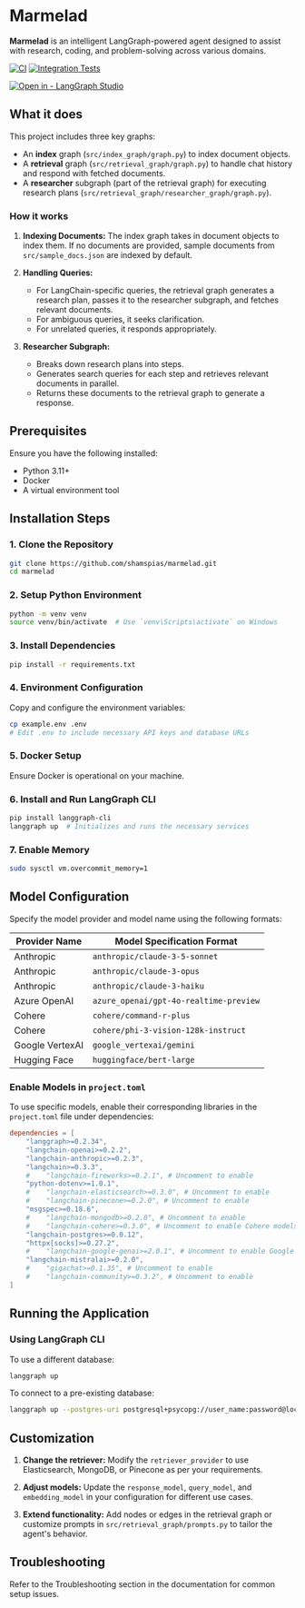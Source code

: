 # Marmelad

**Marmelad** is an intelligent LangGraph-powered agent designed to assist with research, coding, and problem-solving
across various domains.

[![CI](https://github.com/langchain-ai/rag-research-agent-template/actions/workflows/unit-tests.yml/badge.svg)](https://github.com/langchain-ai/rag-research-agent-template/actions/workflows/unit-tests.yml)
[![Integration Tests](https://github.com/langchain-ai/rag-research-agent-template/actions/workflows/integration-tests.yml/badge.svg)](https://github.com/langchain-ai/rag-research-agent-template/actions/workflows/integration-tests.yml)

[![Open in - LangGraph Studio](https://img.shields.io/badge/Open_in-LangGraph_Studio-00324d.svg)](https://langgraph-studio.vercel.app/templates/open?githubUrl=https://github.com/shamspias/marmelad)

## What it does

This project includes three key graphs:

- An **index** graph (`src/index_graph/graph.py`) to index document objects.
- A **retrieval** graph (`src/retrieval_graph/graph.py`) to handle chat history and respond with fetched documents.
- A **researcher** subgraph (part of the retrieval graph) for executing research
  plans (`src/retrieval_graph/researcher_graph/graph.py`).

### How it works

1. **Indexing Documents:**
   The index graph takes in document objects to index them. If no documents are provided, sample documents
   from `src/sample_docs.json` are indexed by default.

2. **Handling Queries:**
    - For LangChain-specific queries, the retrieval graph generates a research plan, passes it to the researcher
      subgraph, and fetches relevant documents.
    - For ambiguous queries, it seeks clarification.
    - For unrelated queries, it responds appropriately.

3. **Researcher Subgraph:**
    - Breaks down research plans into steps.
    - Generates search queries for each step and retrieves relevant documents in parallel.
    - Returns these documents to the retrieval graph to generate a response.

## Prerequisites

Ensure you have the following installed:

- Python 3.11+
- Docker
- A virtual environment tool

## Installation Steps

### 1. Clone the Repository

```bash
git clone https://github.com/shamspias/marmelad.git
cd marmelad
```

### 2. Setup Python Environment

```bash
python -m venv venv
source venv/bin/activate  # Use `venv\Scripts\activate` on Windows
```

### 3. Install Dependencies

```bash
pip install -r requirements.txt
```

### 4. Environment Configuration

Copy and configure the environment variables:

```bash
cp example.env .env
# Edit .env to include necessary API keys and database URLs
```

### 5. Docker Setup

Ensure Docker is operational on your machine.

### 6. Install and Run LangGraph CLI

```bash
pip install langgraph-cli
langgraph up  # Initializes and runs the necessary services
```

### 7. Enable Memory

```bash
sudo sysctl vm.overcommit_memory=1
```

## Model Configuration

Specify the model provider and model name using the following formats:

| Provider Name   | Model Specification Format             |
|-----------------|----------------------------------------|
| Anthropic       | `anthropic/claude-3-5-sonnet`          |
| Anthropic       | `anthropic/claude-3-opus`              |
| Anthropic       | `anthropic/claude-3-haiku`             |
| Azure OpenAI    | `azure_openai/gpt-4o-realtime-preview` |
| Cohere          | `cohere/command-r-plus`                |
| Cohere          | `cohere/phi-3-vision-128k-instruct`    |
| Google VertexAI | `google_vertexai/gemini`               |
| Hugging Face    | `huggingface/bert-large`               |

### Enable Models in `project.toml`

To use specific models, enable their corresponding libraries in the `project.toml` file under dependencies:

```toml
dependencies = [
    "langgraph>=0.2.34",
    "langchain-openai>=0.2.2",
    "langchain-anthropic>=0.2.3",
    "langchain>=0.3.3",
    #    "langchain-fireworks>=0.2.1", # Uncomment to enable
    "python-dotenv>=1.0.1",
    #    "langchain-elasticsearch>=0.3.0", # Uncomment to enable
    #    "langchain-pinecone>=0.2.0", # Uncomment to enable
    "msgspec>=0.18.6",
    #    "langchain-mongodb>=0.2.0", # Uncomment to enable
    #    "langchain-cohere>=0.3.0", # Uncomment to enable Cohere models
    "langchain-postgres>=0.0.12",
    "httpx[socks]>=0.27.2",
    #    "langchain-google-genai>=2.0.1", # Uncomment to enable Google models
    "langchain-mistralai>=0.2.0",
    #    "gigachat>=0.1.35", # Uncomment to enable
    #    "langchain-community>=0.3.2", # Uncomment to enable
]
```

## Running the Application

### Using LangGraph CLI

To use a different database:

```bash
langgraph up
```

To connect to a pre-existing database:

```bash
langgraph up --postgres-uri postgresql+psycopg://user_name:password@localhost:port/marmelad_db
```

## Customization

1. **Change the retriever:** Modify the `retriever_provider` to use Elasticsearch, MongoDB, or Pinecone as per your
   requirements.

2. **Adjust models:** Update the `response_model`, `query_model`, and `embedding_model` in your configuration for
   different use cases.

3. **Extend functionality:** Add nodes or edges in the retrieval graph or customize prompts
   in `src/retrieval_graph/prompts.py` to tailor the agent's behavior.

## Troubleshooting

Refer to the Troubleshooting section in the documentation for common setup issues.

